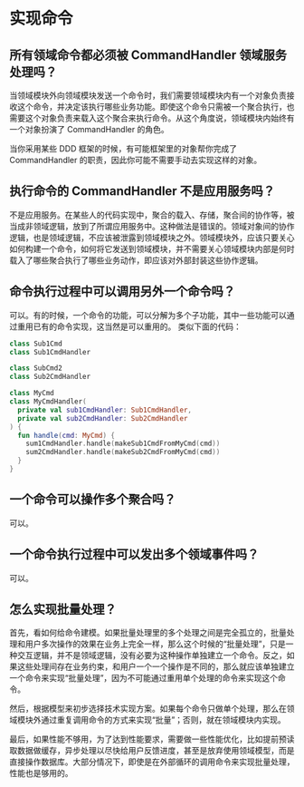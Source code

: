 # 实现命令

## 所有领域命令都必须被 CommandHandler 领域服务处理吗？

当领域模块外向领域模块发送一个命令时，我们需要领域模块内有一个对象负责接收这个命令，并决定该执行哪些业务功能。即使这个命令只需被一个聚合执行，也需要这个对象负责来载入这个聚合来执行命令。从这个角度说，领域模块内始终有一个对象扮演了 CommandHandler 的角色。

当你采用某些 DDD 框架的时候，有可能框架里的对象帮你完成了 CommandHandler 的职责，因此你可能不需要手动去实现这样的对象。

## 执行命令的 CommandHandler 不是应用服务吗？

不是应用服务。在某些人的代码实现中，聚合的载入、存储，聚合间的协作等，被当成非领域逻辑，放到了所谓应用服务中。这种做法是错误的。领域对象间的协作逻辑，也是领域逻辑，不应该被泄露到领域模块之外。领域模块外，应该只要关心如何构建一个命令，如何将它发送到领域模块，并不需要关心领域模块内部是何时载入了哪些聚合执行了哪些业务动作，即应该对外部封装这些协作逻辑。

## 命令执行过程中可以调用另外一个命令吗？

可以。有的时候，一个命令的功能，可以分解为多个子功能，其中一些功能可以通过重用已有的命令实现，这当然是可以重用的。
类似下面的代码：

```kotlin
class Sub1Cmd
class Sub1CmdHandler

class SubCmd2
class Sub2CmdHandler

class MyCmd
class MyCmdHandler(
  private val sub1CmdHandler: Sub1CmdHandler,
  private val sub2CmdHandler: Sub2CmdHandler
) {
  fun handle(cmd: MyCmd) {
    sum1CmdHandler.handle(makeSub1CmdFromMyCmd(cmd))
    sum2CmdHandler.handle(makeSub2CmdFromMyCmd(cmd))
  }
}
```

## 一个命令可以操作多个聚合吗？

可以。

## 一个命令执行过程中可以发出多个领域事件吗？

可以。

## 怎么实现批量处理？

首先，看如何给命令建模。如果批量处理里的多个处理之间是完全孤立的，批量处理和用户多次操作的效果在业务上完全一样，那么这个时候的“批量处理”，只是一种交互逻辑，并不是领域逻辑，没有必要为这种操作单独建立一个命令。反之，如果这些处理间存在业务约束，和用户一个一个操作是不同的，那么就应该单独建立一个命令来实现“批量处理”，因为不可能通过重用单个处理的命令来实现这个命令。

然后，根据模型来初步选择技术实现方案。如果每个命令只做单个处理，那么在领域模块外通过重复调用命令的方式来实现“批量”；否则，就在领域模块内实现。

最后，如果性能不够用，为了达到性能要求，需要做一些性能优化，比如提前预读取数据做缓存，异步处理以尽快给用户反馈进度，甚至是放弃使用领域模型，而是直接操作数据库。大部分情况下，即使是在外部循环的调用命令来实现批量处理，性能也是够用的。
